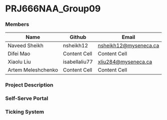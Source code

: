 # PRJ666NAA_Group09

### Members

| Name  | Github | Email |
| ------------- | ------------- | ------------- |
| Naveed Sheikh  | nsheikh12  |  nsheikh12@myseneca.ca    |
| Difei Mao  | Content Cell  |     Content Cell         |
| Xiaolu Liu  | isabellaliu77  |     xliu284@myseneca.ca         |
| Artem Meleshchenko  | Content Cell  |     Content Cell         |


### Project Description


### Self-Serve Portal


### Ticking System
